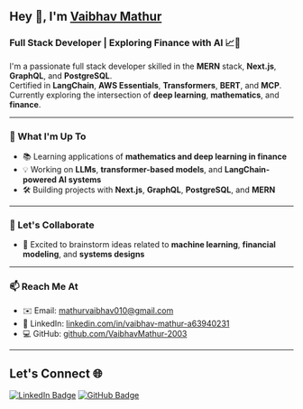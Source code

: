 ## Hey 👋, I'm [Vaibhav Mathur](https://github.com/VaibhavMathur-2003)

### Full Stack Developer | Exploring Finance with AI 📈🤖

I'm a passionate full stack developer skilled in the **MERN** stack, **Next.js**, **GraphQL**, and **PostgreSQL**.  
Certified in **LangChain**, **AWS Essentials**, **Transformers**, **BERT**, and **MCP**.  
Currently exploring the intersection of **deep learning**, **mathematics**, and **finance**.

---

### 🚀 What I'm Up To

- 📚 Learning applications of **mathematics and deep learning in finance**
- 💡 Working on **LLMs**, **transformer-based models**, and **LangChain-powered AI systems**
- 🛠️ Building projects with **Next.js**, **GraphQL**, **PostgreSQL**, and **MERN**

---

### 💬 Let's Collaborate
- 🧠 Excited to brainstorm ideas related to **machine learning**, **financial modeling**, and **systems designs**

---

### 📫 Reach Me At

- ✉️ Email: [mathurvaibhav010@gmail.com](mailto:mathurvaibhav010@gmail.com)
- 💼 LinkedIn: [linkedin.com/in/vaibhav-mathur-a63940231](https://www.linkedin.com/in/vaibhav-mathur-a63940231/)
- 💻 GitHub: [github.com/VaibhavMathur-2003](https://github.com/VaibhavMathur-2003)

---

## Let's Connect 🌐

[![LinkedIn Badge](https://img.shields.io/badge/LinkedIn-0077B5?style=for-the-badge&logo=linkedin&logoColor=white)](https://www.linkedin.com/in/vaibhav-mathur-a63940231/)
[![GitHub Badge](https://img.shields.io/badge/GitHub-100000?style=for-the-badge&logo=github&logoColor=white)](https://github.com/VaibhavMathur-2003)
